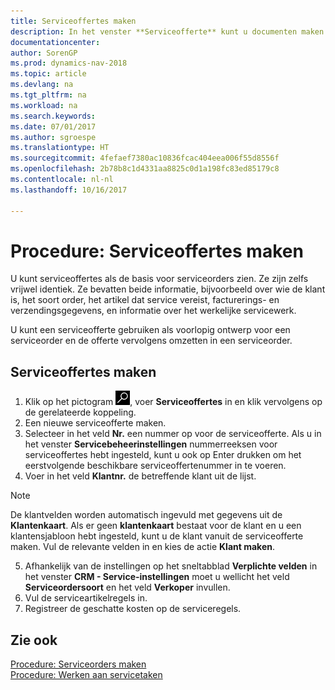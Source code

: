 ```yaml
---
title: Serviceoffertes maken
description: In het venster **Serviceofferte** kunt u documenten maken waarin u op aanvraag van de klant voor serviceartikelen gegevens invoert over een service, bijvoorbeeld herstel en onderhoud. U kunt een serviceofferte gebruiken als voorlopig ontwerp voor een serviceorder en de offerte vervolgens omzetten in een serviceorder.
documentationcenter: 
author: SorenGP
ms.prod: dynamics-nav-2018
ms.topic: article
ms.devlang: na
ms.tgt_pltfrm: na
ms.workload: na
ms.search.keywords: 
ms.date: 07/01/2017
ms.author: sgroespe
ms.translationtype: HT
ms.sourcegitcommit: 4fefaef7380ac10836fcac404eea006f55d8556f
ms.openlocfilehash: 2b78b8c1d4331aa8825c0d1a198fc83ed85179c8
ms.contentlocale: nl-nl
ms.lasthandoff: 10/16/2017

---
```

# <a name="how-to-create-service-quotes"></a>Procedure: Serviceoffertes maken
U kunt serviceoffertes als de basis voor serviceorders zien. Ze zijn zelfs vrijwel identiek. Ze bevatten beide informatie, bijvoorbeeld over wie de klant is, het soort order, het artikel dat service vereist, facturerings- en verzendingsgegevens, en informatie over het werkelijke servicewerk.
 
U kunt een serviceofferte gebruiken als voorlopig ontwerp voor een serviceorder en de offerte vervolgens omzetten in een serviceorder.  
  
## <a name="to-create-a-service-quote"></a>Serviceoffertes maken  
1. Klik op het pictogram ![Zoeken naar pagina of rapport](media/ui-search/search_small.png "pictogram Zoeken naar pagina of rapport"), voer **Serviceoffertes** in en klik vervolgens op de gerelateerde koppeling.  
2. Een nieuwe serviceofferte maken.  
3. Selecteer in het veld **Nr.** een nummer op voor de serviceofferte. Als u in het venster **Servicebeheerinstellingen** nummerreeksen voor serviceoffertes hebt ingesteld, kunt u ook op Enter drukken om het eerstvolgende beschikbare serviceoffertenummer in te voeren.  
4. Voer in het veld **Klantnr.**  de betreffende klant uit de lijst.  

  > [!Note]  
  >  De klantvelden worden automatisch ingevuld met gegevens uit de **Klantenkaart**. Als er geen **klantenkaart** bestaat voor de klant en u een klantensjabloon hebt ingesteld, kunt u de klant vanuit de serviceofferte maken. Vul de relevante velden in en kies de actie **Klant maken**.  
  
5. Afhankelijk van de instellingen op het sneltabblad **Verplichte velden** in het venster **CRM - Service-instellingen** moet u wellicht het veld **Serviceordersoort** en het veld **Verkoper** invullen.  
6. Vul de serviceartikelregels in.  
7. Registreer de geschatte kosten op de serviceregels.  
  
## <a name="see-also"></a>Zie ook  
[Procedure: Serviceorders maken](service-how-to-create-service-orders.md)  
[Procedure: Werken aan servicetaken](service-how-to-work-on-service-tasks.md)  

 
